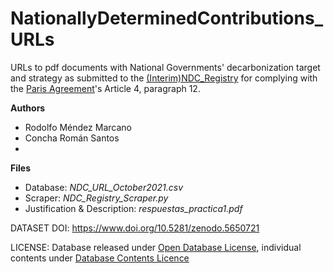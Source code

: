 # NationallyDeterminedContributions_URLs
URLs to pdf documents with National Governments' decarbonization target and strategy as submitted to the [(Interim)NDC_Registry](https://www4.unfccc.int/sites/NDCStaging/Pages/All.aspx) for complying with the [Paris Agreement](https://unfccc.int/process-and-meetings/the-paris-agreement/the-paris-agreement)'s Article 4, paragraph 12.  

**Authors**
* Rodolfo Méndez Marcano
* Concha Román Santos
* 
**Files**
 * Database: *NDC_URL_October2021.csv*
 * Scraper: *NDC_Registry_Scraper.py*
 * Justification & Description: *respuestas_practica1.pdf*

DATASET DOI: https://www.doi.org/10.5281/zenodo.5650721

LICENSE: Database released under [Open Database License](http://opendatacommons.org/licenses/odbl/1.0/), individual contents under [Database Contents Licence]( http://opendatacommons.org/licenses/dbcl/1.0/)
